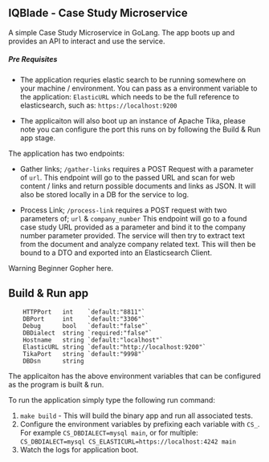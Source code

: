 IQBlade - Case Study Microservice
----------------------------

A simple Case Study Microservice in GoLang. The app boots up and provides an API to interact and use the service. 

##### Pre Requisites 

- The application requries elastic search to be running somewhere on your machine / environment. You can pass as a environment variable to the application: `ElasticURL` which needs to be the full reference to elasticsearch, such as: `https://localhost:9200`

- The applicaiton will also boot up an instance of Apache Tika, please note you can configure the port this runs on by following the Build & Run app stage.

The application has two endpoints: 

- Gather links; `/gather-links` requires a POST Request with a parameter of `url`.
This endpoint will go to the passed URL and scan for web content / links and return possible documents and links as JSON. It will also be stored locally in a DB for the service to log.

- Process Link; `/process-link` requires a POST request with two parameters of; `url` & `company_number` 
This endpoint will go to a found case study URL provided as a parameter and bind it to the company number parameter provided. The service will then try to extract text from the document and analyze company related text. This will then be bound to a DTO and exported into an Elasticsearch Client.

Warning Beginner Gopher here.

Build & Run app
---------------
```
	HTTPPort   int    `default:"8811"`
	DBPort     int    `default:"3306"`
	Debug      bool   `default:"false"`
	DBDialect  string `required:"false"`
	Hostname   string `default:"localhost"`
	ElasticURL string `default:"http://localhost:9200"`
	TikaPort   string `default:"9998"`
	DBDsn      string
```

The applicaiton has the above environment variables that can be configured as the program is built & run. 

To run the application simply type the following run command:

1. `make build` - This will build the binary app and run all associated tests.
2. Configure the environment variables by prefixing each variable with `CS_`. For example `CS_DBDIALECT=mysql main`, or for multiple: `CS_DBDIALECT=mysql CS_ELASTICURL=https://localhost:4242 main`
3. Watch the logs for application boot. 

